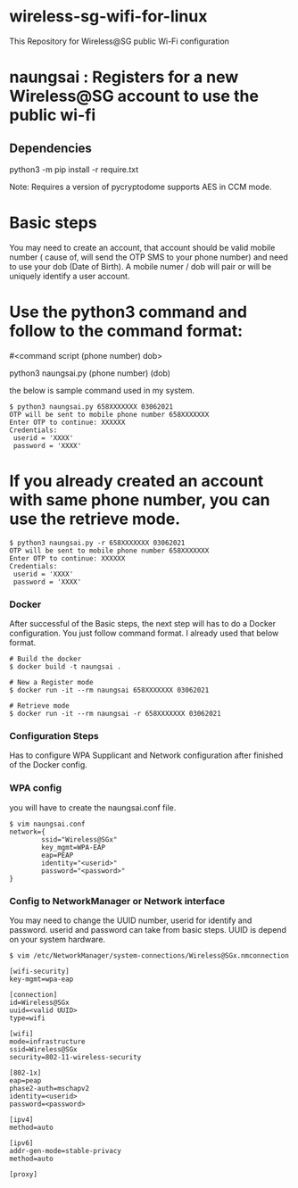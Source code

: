 # wireless-sg-wifi-for-linux

This Repository for Wireless@SG public Wi-Fi configuration

naungsai : Registers for a new Wireless@SG account to use the public wi-fi
==========================================================================

## Dependencies
python3 -m pip install -r require.txt

Note: Requires a version of pycryptodome supports AES in CCM mode.

# Basic steps
You may need to create an account, that account should be valid mobile number ( cause of, will send the OTP SMS to your phone number) and need to use your dob (Date of Birth).
A mobile numer / dob will pair or will be uniquely identify a user account.

# Use the python3 command and follow to the command format: 

#<command script (phone number) dob>

python3 naungsai.py (phone number) (dob)

the below is sample command used in my system.
```
$ python3 naungsai.py 658XXXXXXX 03062021
OTP will be sent to mobile phone number 658XXXXXXX
Enter OTP to continue: XXXXXX
Credentials:
 userid = 'XXXX'
 password = 'XXXX'
 ```
# If you already created an account with same phone number, you can use the retrieve mode.
```
$ python3 naungsai.py -r 658XXXXXXX 03062021
OTP will be sent to mobile phone number 658XXXXXXX
Enter OTP to continue: XXXXXX
Credentials:
 userid = 'XXXX'
 password = 'XXXX'
```

### Docker
After successful of the Basic steps, the next step will has to do a Docker configuration.
You just follow command format. I already used that below format.
```
# Build the docker
$ docker build -t naungsai .

# New a Register mode
$ docker run -it --rm naungsai 658XXXXXXX 03062021

# Retrieve mode
$ docker run -it --rm naungsai -r 658XXXXXXX 03062021
```
### Configuration Steps
Has to configure WPA Supplicant and Network configuration after finished of the Docker config.

### WPA config
you will have to create the naungsai.conf file.

```
$ vim naungsai.conf
network={
        ssid="Wireless@SGx"
        key_mgmt=WPA-EAP
        eap=PEAP
        identity="<userid>"
        password="<password>"
}
```
### Config to NetworkManager or Network interface

You may need to change the UUID number, userid for identify and password. userid and password can take from  basic steps. UUID is depend on your system hardware.

```
$ vim /etc/NetworkManager/system-connections/Wireless@SGx.nmconnection

[wifi-security]
key-mgmt=wpa-eap

[connection]
id=Wireless@SGx
uuid=<valid UUID>
type=wifi

[wifi]
mode=infrastructure
ssid=Wireless@SGx
security=802-11-wireless-security

[802-1x]
eap=peap
phase2-auth=mschapv2
identity=<userid>
password=<password>

[ipv4]
method=auto

[ipv6]
addr-gen-mode=stable-privacy
method=auto

[proxy]
```
